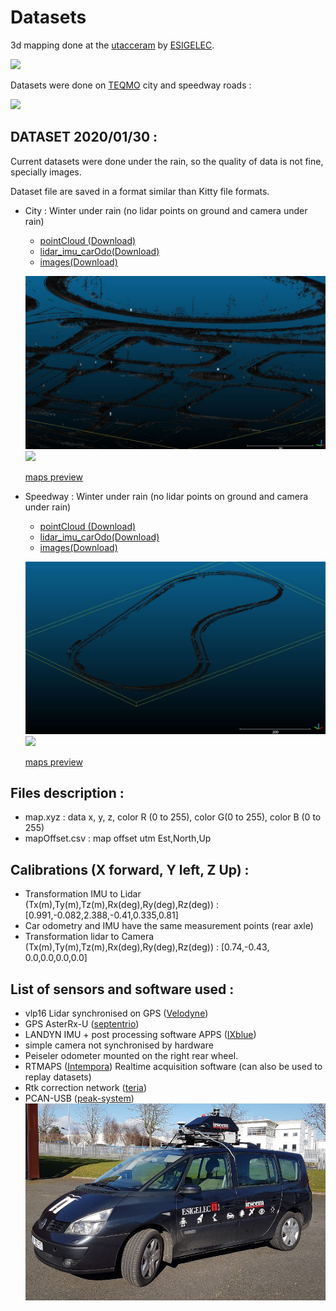 # Datasets
3d mapping done at the [utacceram](https://utacceram.com/fr/) by [ESIGELEC](http://www.esigelec.fr/).

[![](https://img.youtube.com/vi/6mwToyNoxMQ/0.jpg)](https://www.youtube.com/watch?v=6mwToyNoxMQ)

Datasets were done on [TEQMO](https://utacceram.com/fr/teqmo) city and speedway roads :

[![](https://img.youtube.com/vi/eBQ7_MFVoIs/0.jpg)](https://www.youtube.com/watch?v=eBQ7_MFVoIs)


## DATASET 2020/01/30 : 
Current datasets were done under the rain, so the quality of data is not fine, specially images.

Dataset file are saved in a format similar than Kitty file formats.

* City : Winter under rain (no lidar points on ground and camera under rain)
    * [pointCloud (Download)](https://esigelec-my.sharepoint.com/:u:/g/personal/vauchey_esigelec_fr/ETDPYYXd-GRCqMNbl_eemjABhCqbeEekc4WM8S0Bh3vb9A?e=Xk3vM5)
    * [lidar_imu_carOdo(Download)](https://esigelec-my.sharepoint.com/:u:/g/personal/vauchey_esigelec_fr/ETzqio0_pCRAnSTHd5tfeXEBlpJC1rlzvYDzw4AMWK_h3g?e=fjy6VH)
    * [images(Download)](https://esigelec-my.sharepoint.com/:u:/g/personal/vauchey_esigelec_fr/EV5uYidWme5NvN_lstZWhKwBh0su6bCAa07bJDkgZC6Y6w?e=bcgbD0)

    [![](images/city.jpg)](https://www.google.com/maps/d/embed?mid=1BzoEinkUFQNFpJhPhOhCdqq2DEIC9fSB)
    [![](images/city.gif)](https://www.google.com/maps/d/embed?mid=1BzoEinkUFQNFpJhPhOhCdqq2DEIC9fSB)
    
    [maps preview](https://www.google.com/maps/d/embed?mid=1BzoEinkUFQNFpJhPhOhCdqq2DEIC9fSB)


* Speedway : Winter under rain (no lidar points on ground and camera under rain)
    * [pointCloud (Download)](https://esigelec-my.sharepoint.com/:u:/g/personal/vauchey_esigelec_fr/EfvTpkLMYr1Mv5LZBPj-01cBGjLofpawqWIBtCZaPcPZAg?e=DbLPq9)
    * [lidar_imu_carOdo(Download)](https://esigelec-my.sharepoint.com/:u:/g/personal/vauchey_esigelec_fr/ESgeWtz8UOZPtKjCklmfeS8Bt-sEHkSwnqi3v_y8orLIlw?e=xQHyON)
    * [images(Download)](https://esigelec-my.sharepoint.com/:u:/g/personal/vauchey_esigelec_fr/EbYScrNuKqtNocd_XwUrp18Ba3hELy29LkUgjbs5JfmO6Q?e=AhrNXc)

    [![](images/speedway.jpg)](https://www.google.com/maps/d/embed?mid=1dPyuqs7s57i1r0VdSRBu_oFEdFZVfqdj)
    [![](images/speedway.gif)](https://www.google.com/maps/d/embed?mid=1dPyuqs7s57i1r0VdSRBu_oFEdFZVfqdj)
    
    [maps preview](https://www.google.com/maps/d/embed?mid=1dPyuqs7s57i1r0VdSRBu_oFEdFZVfqdj)





## Files description : 
* map.xyz : data x, y, z, color R (0 to 255), color G(0 to 255), color B (0 to 255)
* mapOffset.csv : map offset utm Est,North,Up


## Calibrations (X forward, Y left, Z Up) :
* Transformation IMU to Lidar (Tx(m),Ty(m),Tz(m),Rx(deg),Ry(deg),Rz(deg)) : [0.991,-0.082,2.388,-0.41,0.335,0.81]
* Car odometry and IMU have the same measurement points (rear axle)
* Transformation lidar to Camera  (Tx(m),Ty(m),Tz(m),Rx(deg),Ry(deg),Rz(deg)) : [0.74,-0.43, 0.0,0.0,0.0,0.0]

## List of sensors and software used :
* vlp16 Lidar synchronised on GPS ([Velodyne](https://velodynelidar.com/))
* GPS AsterRx-U ([septentrio](https://www.septentrio.com/))
* LANDYN IMU + post processing software APPS ([IXblue](https://www.ixblue.com/))
* simple camera not synchronised by hardware
* Peiseler odometer mounted on the right rear wheel.
* RTMAPS ([Intempora](https://intempora.com/)) Realtime acquisition software (can also be used to replay datasets)
* Rtk correction network ([teria](https://www.reseau-teria.com/reseau/)) 
* PCAN-USB ([peak-system](https://www.peak-system.com)) 
![](images/espace1.jpg )